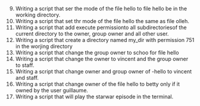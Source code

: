 




9. Writing a script that ser the mode of the file hello to file hello be in the working directory.
10. Writing a script that set thr mode of the file hello the same as file olleh.
11. Writing a script that add execute permissionto all subdirectoriesof the current directory to the owner, group owner and all other user.
12. Writing a script that create a directory named my_dir with permission 751 in the worjing directory
13. Writing a script that change the group owner to schoo for file hello
14. Writing a script that change the owner to vincent and the group owner to staff.
15. Writing a script that change owner and group owner of -hello to vincent and staff.
16. Writing a script that change owner of the file hello to betty only if it owned by the user guillaume.
17. Writing a script that will play the starwar episode in the terminal.
